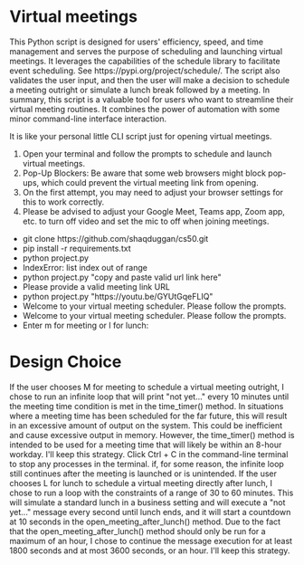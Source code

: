<h1>Virtual meetings</h1>
<p>
  This Python script is designed for users' efficiency, speed, and time management and serves the purpose of scheduling and launching virtual meetings.
  It leverages the capabilities of the schedule library to facilitate event scheduling. See https://pypi.org/project/schedule/.
  The script also validates the user input, and then the user will make a decision to schedule a meeting outright or simulate a lunch break followed by a meeting.
  In summary, this script is a valuable tool for users who want to streamline their virtual meeting routines. It combines the power of automation with some minor command-line interface interaction.
</p> 
<p>It is like your personal little CLI script just for opening virtual meetings.</p>
<ol>
  <li>Open your terminal and follow the prompts to schedule and launch virtual meetings.</li>
  <li>Pop-Up Blockers: Be aware that some web browsers might block pop-ups, which could prevent the virtual meeting link from opening.</li>
  <li>On the first attempt, you may need to adjust your browser settings for this to work correctly.</li>
  <li>Please be advised to adjust your Google Meet, Teams app, Zoom app, etc. to turn off video and set the mic to off when joining meetings.</li>
</ol>
<ul>
  <li>git clone https://github.com/shaqduggan/cs50.git</li>
  <li>pip install -r requirements.txt</li>
  <li>python project.py</li>
  <li>IndexError: list index out of range</li>
  <li>python project.py "copy and paste valid url link here"</li>
  <li>Please provide a valid meeting link URL</li>
  <li>python project.py "https://youtu.be/GYUtGqeFLIQ"</li>
  <li>Welcome to your virtual meeting scheduler. Please follow the prompts.</li>
  <li>Welcome to your virtual meeting scheduler. Please follow the prompts.</li>
  <li>Enter m for meeting or l for lunch:</li>
</ul>
<h1>Design Choice</h1>
<p>
  If the user chooses M for meeting to schedule a virtual meeting outright, I chose to run an infinite loop that will print "not yet..." every 10 minutes until the meeting time condition is met in the time_timer() method.
  In situations where a meeting time has been scheduled for the far future, this will result in an excessive amount of output on the system. This could be inefficient and cause excessive output in memory.
  However, the time_timer() method is intended to be used for a meeting time that will likely be within an 8-hour workday. I'll keep this strategy.
  Click Ctrl + C in the command-line terminal to stop any processes in the terminal. if, for some reason, the infinite loop still continues after the meeting is launched or is unintended.
  If the user chooses L for lunch to schedule a virtual meeting directly after lunch, I chose to run a loop with the constraints of a range of 30 to 60 minutes.
  This will simulate a standard lunch in a business setting and will execute a "not yet..." message every second until lunch ends, and it will start a countdown at 10 seconds in the open_meeting_after_lunch() method.
  Due to the fact that the open_meeting_after_lunch() method should only be run for a maximum of an hour, I chose to continue the message execution for at least 1800 seconds and at most 3600 seconds, or an hour. I'll keep this strategy.
</p>
